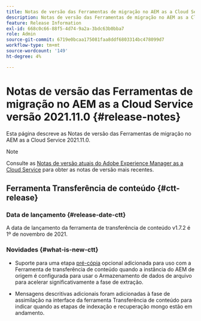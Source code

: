 ```yaml
---
title: Notas de versão das Ferramentas de migração no AEM as a Cloud Service versão 2021.11.0
description: Notas de versão das Ferramentas de migração no AEM as a Cloud Service versão 2021.11.0
feature: Release Information
exl-id: 668c0c66-88f5-4d74-9a2a-3bdc63b0bba7
role: Admin
source-git-commit: 6719e0bcaa175081faa8ddf6803314bc478099d7
workflow-type: tm+mt
source-wordcount: '149'
ht-degree: 4%

---
```


# Notas de versão das Ferramentas de migração no AEM as a Cloud Service versão 2021.11.0 {#release-notes}

Esta página descreve as Notas de versão das Ferramentas de migração no AEM as a Cloud Service 2021.11.0.

>[!NOTE]
>
>Consulte as [Notas de versão atuais do Adobe Experience Manager as a Cloud Service](/help/release-notes/release-notes-cloud/release-notes-current.md) para obter as notas de versão mais recentes.

## Ferramenta Transferência de conteúdo {#ctt-release}

### Data de lançamento {#release-date-ctt}

A data de lançamento da ferramenta de transferência de conteúdo v1.7.2 é 1º de novembro de 2021.

### Novidades {#what-is-new-ctt}

* Suporte para uma etapa [pré-cópia](https://experienceleague.adobe.com/docs/experience-manager-cloud-service/moving/cloud-migration/content-transfer-tool/handling-large-content-repositories.html) opcional adicionada para uso com a Ferramenta de transferência de conteúdo quando a instância do AEM de origem é configurada para usar o Armazenamento de dados de arquivo para acelerar significativamente a fase de extração.

* Mensagens descritivas adicionais foram adicionadas à fase de assimilação na interface da ferramenta Transferência de conteúdo para indicar quando as etapas de indexação e recuperação mongo estão em andamento.
